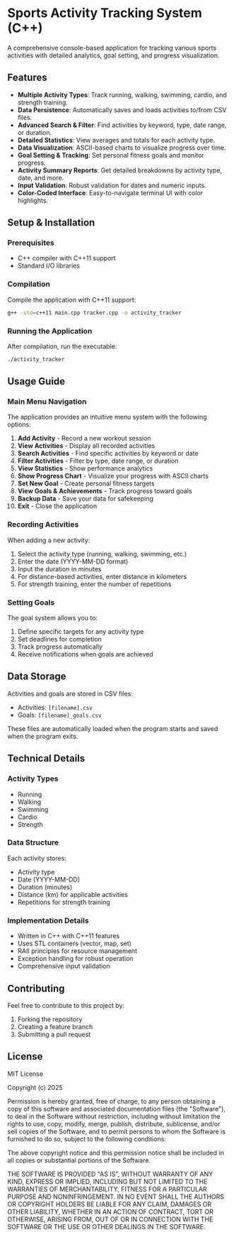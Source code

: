 # Sports Activity Tracking System (C++)

A comprehensive console-based application for tracking various sports activities with detailed analytics, goal setting, and progress visualization.

## Features

- **Multiple Activity Types**: Track running, walking, swimming, cardio, and strength training.
- **Data Persistence**: Automatically saves and loads activities to/from CSV files.
- **Advanced Search & Filter**: Find activities by keyword, type, date range, or duration.
- **Detailed Statistics**: View averages and totals for each activity type.
- **Data Visualization**: ASCII-based charts to visualize progress over time.
- **Goal Setting & Tracking**: Set personal fitness goals and monitor progress.
- **Activity Summary Reports**: Get detailed breakdowns by activity type, date, and more.
- **Input Validation**: Robust validation for dates and numeric inputs.
- **Color-Coded Interface**: Easy-to-navigate terminal UI with color highlights.

## Setup & Installation

### Prerequisites
- C++ compiler with C++11 support
- Standard I/O libraries

### Compilation
Compile the application with C++11 support:

```bash
g++ -std=c++11 main.cpp tracker.cpp -o activity_tracker
```

### Running the Application
After compilation, run the executable:

```bash
./activity_tracker
```

## Usage Guide

### Main Menu Navigation
The application provides an intuitive menu system with the following options:

1. **Add Activity** - Record a new workout session
2. **View Activities** - Display all recorded activities
3. **Search Activities** - Find specific activities by keyword or date
4. **Filter Activities** - Filter by type, date range, or duration
5. **View Statistics** - Show performance analytics
6. **Show Progress Chart** - Visualize your progress with ASCII charts
7. **Set New Goal** - Create personal fitness targets
8. **View Goals & Achievements** - Track progress toward goals
9. **Backup Data** - Save your data for safekeeping
0. **Exit** - Close the application

### Recording Activities
When adding a new activity:
1. Select the activity type (running, walking, swimming, etc.)
2. Enter the date (YYYY-MM-DD format)
3. Input the duration in minutes
4. For distance-based activities, enter distance in kilometers
5. For strength training, enter the number of repetitions

### Setting Goals
The goal system allows you to:
1. Define specific targets for any activity type
2. Set deadlines for completion
3. Track progress automatically
4. Receive notifications when goals are achieved

## Data Storage

Activities and goals are stored in CSV files:
- Activities: `[filename].csv`
- Goals: `[filename]_goals.csv`

These files are automatically loaded when the program starts and saved when the program exits.

## Technical Details

### Activity Types
- Running
- Walking
- Swimming 
- Cardio
- Strength

### Data Structure
Each activity stores:
- Activity type
- Date (YYYY-MM-DD)
- Duration (minutes)
- Distance (km) for applicable activities
- Repetitions for strength training

### Implementation Details
- Written in C++ with C++11 features
- Uses STL containers (vector, map, set)
- RAII principles for resource management
- Exception handling for robust operation
- Comprehensive input validation

## Contributing

Feel free to contribute to this project by:
1. Forking the repository
2. Creating a feature branch
3. Submitting a pull request

## License

MIT License

Copyright (c) 2025

Permission is hereby granted, free of charge, to any person obtaining a copy
of this software and associated documentation files (the "Software"), to deal
in the Software without restriction, including without limitation the rights
to use, copy, modify, merge, publish, distribute, sublicense, and/or sell
copies of the Software, and to permit persons to whom the Software is
furnished to do so, subject to the following conditions:

The above copyright notice and this permission notice shall be included in all
copies or substantial portions of the Software.

THE SOFTWARE IS PROVIDED "AS IS", WITHOUT WARRANTY OF ANY KIND, EXPRESS OR
IMPLIED, INCLUDING BUT NOT LIMITED TO THE WARRANTIES OF MERCHANTABILITY,
FITNESS FOR A PARTICULAR PURPOSE AND NONINFRINGEMENT. IN NO EVENT SHALL THE
AUTHORS OR COPYRIGHT HOLDERS BE LIABLE FOR ANY CLAIM, DAMAGES OR OTHER
LIABILITY, WHETHER IN AN ACTION OF CONTRACT, TORT OR OTHERWISE, ARISING FROM,
OUT OF OR IN CONNECTION WITH THE SOFTWARE OR THE USE OR OTHER DEALINGS IN THE
SOFTWARE. 

